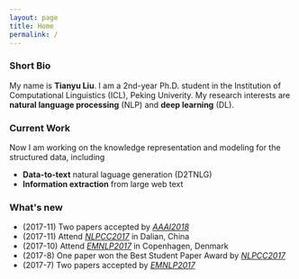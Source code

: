 ```yaml
---
layout: page
title: Home
permalink: /
---
```

### Short Bio
My name is **Tianyu Liu**. I am a 2nd-year Ph.D. student in the Institution of Computational Linguistics (ICL), Peking Univerity. My research interests are **natural language processing** (NLP) and **deep learning** (DL). 


### Current Work
Now I am working on the knowledge representation and modeling for the structured data, including
+ **Data-to-text** natural laguage generation (D2TNLG)
+ **Information extraction** from large web text

### What's new
+ (2017-11) Two papers accepted by [*AAAI2018*](https://aaai.org/Conferences/AAAI-18/)
+ (2017-11) Attend [*NLPCC2017*](http://tcci.ccf.org.cn/conference/2017/) in Dalian, China
+ (2017-10) Attend [*EMNLP2017*](http://emnlp2017.net/) in Copenhagen, Denmark
+ (2017-8) One paper won the Best Student Paper Award by [*NLPCC2017*](http://tcci.ccf.org.cn/conference/2017/)
+ (2017-7) Two papers accepted by [*EMNLP2017*](http://emnlp2017.net/)

 

